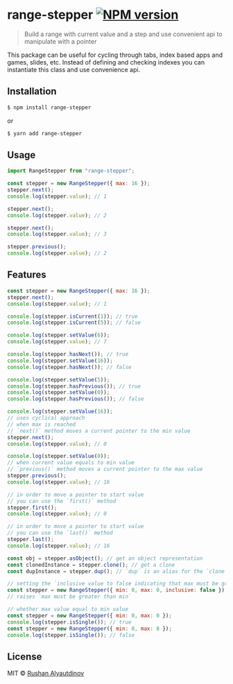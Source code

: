 # range-stepper [![NPM version][npm-image]][npm-url]

> Build a range with current value and a step and use convenient api to manipulate with a pointer

This package can be useful for cycling through tabs, index based apps and games, slides, etc. Instead of defining and checking indexes you can instantiate this class and use convenience api.

## Installation

```sh
$ npm install range-stepper
```

or

```sh
$ yarn add range-stepper
```

## Usage

```javascript
import RangeStepper from "range-stepper";

const stepper = new RangeStepper({ max: 16 });
stepper.next();
console.log(stepper.value); // 1

stepper.next();
console.log(stepper.value); // 2

stepper.next();
console.log(stepper.value); // 3

stepper.previous();
console.log(stepper.value); // 2
```

## Features

```javascript
const stepper = new RangeStepper({ max: 16 });
stepper.next();
console.log(stepper.value); // 1

console.log(stepper.isCurrent(1)); // true
console.log(stepper.isCurrent(5)); // false

console.log(stepper.setValue(6));
console.log(stepper.value); // 7

console.log(stepper.hasNext()); // true
console.log(stepper.setValue(16));
console.log(stepper.hasNext()); // false

console.log(stepper.setValue(5));
console.log(stepper.hasPrevious()); // true
console.log(stepper.setValue(0));
console.log(stepper.hasPrevious()); // false

console.log(stepper.setValue(16));
// uses cyclical approach
// when max is reached
// `next()` method moves a current pointer to the min value
stepper.next();
console.log(stepper.value); // 0

console.log(stepper.setValue(0));
// when current value equals to min value
// `previous()` method moves a current pointer to the max value
stepper.previous();
console.log(stepper.value); // 16

// in order to move a pointer to start value
// you can use the `first()` method
stepper.first();
console.log(stepper.value); // 0

// in order to move a pointer to start value
// you can use the `last()` method
stepper.last();
console.log(stepper.value); // 16

const obj = stepper.asObject(); // get an object representation
const clonedInstance = stepper.clone(); // get a clone
const dupInstance = stepper.dup(); // `dup` is an alias for the `clone` method

// setting the `inclusive value to false indicating that max must be greater than min
const stepper = new RangeStepper({ min: 0, max: 0, inclusive: false });
// raises `max must be greater than min`

// whether max value equal to min value
const stepper = new RangeStepper({ min: 0, max: 0 });
console.log(stepper.isSingle()); // true
const stepper = new RangeStepper({ min: 0, max: 8 });
console.log(stepper.isSingle()); // false
```

## License

MIT © [Rushan Alyautdinov](https://github.com/akgondber)

[npm-image]: https://img.shields.io/npm/v/range-stepper.svg?style=flat
[npm-url]: https://npmjs.org/package/range-stepper
